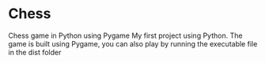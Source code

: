 # Chess
Chess game in Python using Pygame
My first project using Python.
The game is built using Pygame, you can also play by running the executable file in the dist folder
